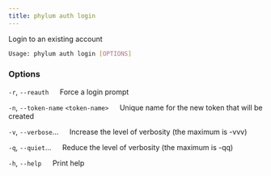```yaml
---
title: phylum auth login
---
```


Login to an existing account

```sh
Usage: phylum auth login [OPTIONS]
```

### Options

`-r`, `--reauth`
&emsp; Force a login prompt

`-n`, `--token-name` `<token-name>`
&emsp; Unique name for the new token that will be created

`-v`, `--verbose`...
&emsp; Increase the level of verbosity (the maximum is -vvv)

`-q`, `--quiet`...
&emsp; Reduce the level of verbosity (the maximum is -qq)

`-h`, `--help`
&emsp; Print help
